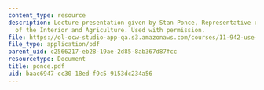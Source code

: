 ```yaml
---
content_type: resource
description: Lecture presentation given by Stan Ponce, Representative of the Secretary
  of the Interior and Agriculture. Used with permission.
file: https://ol-ocw-studio-app-qa.s3.amazonaws.com/courses/11-942-use-of-joint-fact-finding-in-science-intensive-policy-disputes-part-ii-spring-2004/baac6947cc3018edf9c59153dc234a56_ponce.pdf
file_type: application/pdf
parent_uid: c2566217-eb28-19ae-2d85-8ab367d87fcc
resourcetype: Document
title: ponce.pdf
uid: baac6947-cc30-18ed-f9c5-9153dc234a56
---
```


